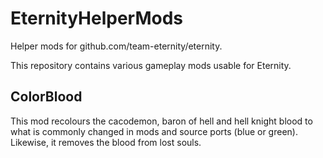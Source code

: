 # EternityHelperMods
Helper mods for github.com/team-eternity/eternity.

This repository contains various gameplay mods usable for Eternity.

## ColorBlood

This mod recolours the cacodemon, baron of hell and hell knight blood to what is commonly changed in mods and source ports (blue or green). Likewise, it removes the blood from lost souls.

